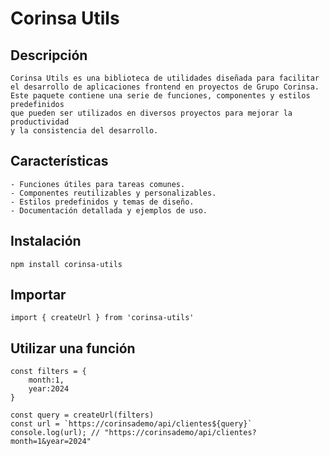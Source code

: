 # Corinsa Utils

## Descripción

    Corinsa Utils es una biblioteca de utilidades diseñada para facilitar 
    el desarrollo de aplicaciones frontend en proyectos de Grupo Corinsa. 
    Este paquete contiene una serie de funciones, componentes y estilos predefinidos 
    que pueden ser utilizados en diversos proyectos para mejorar la productividad 
    y la consistencia del desarrollo.

## Características

    - Funciones útiles para tareas comunes.
    - Componentes reutilizables y personalizables.
    - Estilos predefinidos y temas de diseño.
    - Documentación detallada y ejemplos de uso.

## Instalación

    npm install corinsa-utils

## Importar

    import { createUrl } from 'corinsa-utils'

## Utilizar una función

    const filters = {
        month:1,
        year:2024
    }

    const query = createUrl(filters)
    const url = `https://corinsademo/api/clientes${query}` 
    console.log(url); // "https://corinsademo/api/clientes?month=1&year=2024"
